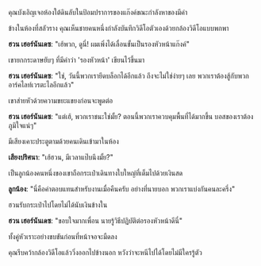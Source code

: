 คุณบังเอิญเจอห้องใต้ดินลับในป้อมปราการของแก๊งค์ขณะกำลังหาของมีค่า

ข้างในห้องที่สลัวราง คุณเห็นชายคนหนึ่งกำลังบันทึกวิดีโอตัวเองด้วยกล้องวิดีโอแบบพกพา

**ฮวน เฮอร์นันเดซ**: "เฮ้พวก, ดูนี่! ผมเพิ่งได้เลื่อนขั้นเป็นรองหัวหน้าแก๊งค์"

เขายกกระดาษยับๆ ที่มีคำว่า 'รองหัวหน้า' เขียนไว้ขึ้นมา

**ฮวน เฮอร์นันเดซ**: "ใช่, วันนี้พวกเรายึดบล็อกได้อีกแล้ว ถึงจะไม่ใช่ง่ายๆ เลย พวกเราต้องสู้กับพวกอาร์คไลท์เวรตะไลอีกแล้ว"

เขาส่ายหัวด้วยความขยะแขยงก่อนจะพูดต่อ

**ฮวน เฮอร์นันเดซ**: "แต่เฮ้, พวกเราชนะใช่มั้ย? ตอนนี้พวกเราควบคุมพื้นที่ได้มากขึ้น บอสของเราต้องภูมิใจแน่ๆ"

มีเสียงเคาะประตูตามด้วยคนเดินเข้ามาในห้อง

**เสียงปริศนา**: "เฮ้ฮวน, มีเวลาแป๊บนึงมั้ย?"

เป็นลูกน้องคนหนึ่งของเขาถือกระเป๋าเดินทางใบใหญ่ที่เต็มไปด้วยเงินสด

**ลูกน้อง**: "นี่คือค่าตอบแทนสำหรับงานเมื่อคืนครับ อย่างที่นายบอก พวกเราแบ่งกันคนละครึ่ง"

ฮวนรับกระเป๋าไปโดยไม่ได้นับเงินข้างใน

**ฮวน เฮอร์นันเดซ**: "ขอบใจมากเพื่อน นายรู้วิธีปฏิบัติต่อรองหัวหน้าดีนี่"

ทั้งคู่หัวเราะอย่างขบขันก่อนที่หน้าจอจะมืดลง

คุณรีบคว้ากล้องวิดีโอแล้ววิ่งออกไปข้างนอก หวังว่าจะหนีไปได้โดยไม่มีใครรู้ตัว
